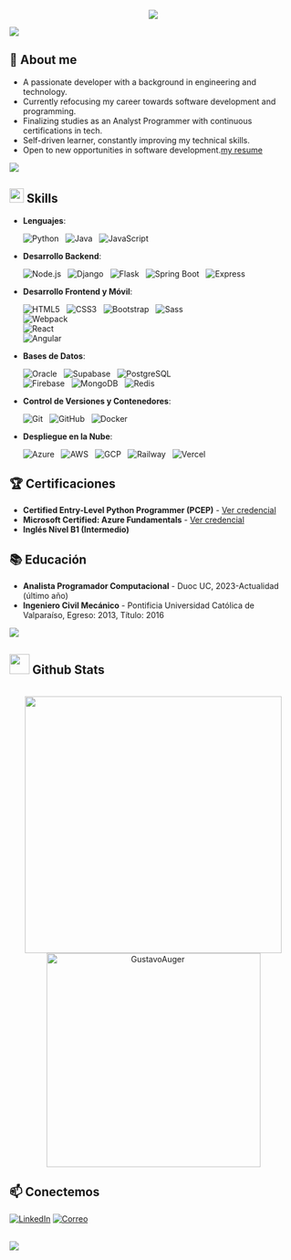 <p align="center">
  <img src="" style="display: block; margin: 0 auto;" />
</p>

<p align="center">
  <a href="https://github.com/DenverCoder1/readme-typing-svg"><img src="https://readme-typing-svg.herokuapp.com?font=Time+New+Roman&color=cyan&size=25&center=true&vCenter=true&width=600&height=100&lines=hello+welcome..&hearts;++;Self-taught,;Software+Developer,;Mechanical+,;Active+Learner/Researcher,;Love+to+learn+new+stuffs..<3"></a>
</p>

<img src="https://user-images.githubusercontent.com/73097560/115834477-dbab4500-a447-11eb-908a-139a6edaec5c.gif">

## 📝 About me 

- A passionate developer with a background in engineering and technology.
- Currently refocusing my career towards software development and programming.
- Finalizing studies as an Analyst Programmer with continuous certifications in tech.
- Self-driven learner, constantly improving my technical skills.
- Open to new opportunities in software development.[my resume](https://drive.google.com/file/d/1e5QZK_qQZ7jGNcjPNGb0kippbnc8kwDx/view?usp=sharing)


<img src="https://user-images.githubusercontent.com/73097560/115834477-dbab4500-a447-11eb-908a-139a6edaec5c.gif"><br>

## <img src="https://media2.giphy.com/media/QssGEmpkyEOhBCb7e1/giphy.gif?cid=ecf05e47a0n3gi1bfqntqmob8g9aid1oyj2wr3ds3mg700bl&rid=giphy.gif" width ="25"><b> Skills</b>



- **Lenguajes**:

    ![Python](https://img.shields.io/badge/Python%20-%2314354C.svg?style=for-the-badge&logo=python&logoColor=white) &nbsp; 
    ![Java](https://img.shields.io/badge/Java%20-%23ED8B00.svg?style=for-the-badge&logo=java&logoColor=white) &nbsp; 
    ![JavaScript](https://img.shields.io/badge/JavaScript%20-%23F7DF1E.svg?style=for-the-badge&logo=javascript&logoColor=black)

- **Desarrollo Backend**: 

    ![Node.js](https://img.shields.io/badge/-Node.js-333?style=for-the-badge&logo=node.js) &nbsp; 
    ![Django](https://img.shields.io/badge/Django%20-%23092E20.svg?style=for-the-badge&logo=django&logoColor=white) &nbsp;
    ![Flask](https://img.shields.io/badge/Flask-%23000.svg?style=for-the-badge&logo=flask&logoColor=white) &nbsp;
    ![Spring Boot](https://img.shields.io/badge/Spring%20Boot-%236DB33F.svg?style=for-the-badge&logo=springboot&logoColor=white) &nbsp;
    ![Express](https://img.shields.io/badge/Express-%23404d59.svg?style=for-the-badge&logo=express&logoColor=white) 

- **Desarrollo Frontend y Móvil**:

    ![HTML5](https://img.shields.io/badge/HTML5%20-%23E34F26.svg?style=for-the-badge&logo=html5&logoColor=white) &nbsp; 
    ![CSS3](https://img.shields.io/badge/CSS%20-%231572B6.svg?style=for-the-badge&logo=css3&logoColor=white) &nbsp; 
    ![Bootstrap](https://img.shields.io/badge/Bootstrap%20-%23563D7C.svg?style=for-the-badge&logo=bootstrap&logoColor=white) &nbsp; 
    ![Sass](https://img.shields.io/badge/Sass-%23C69%2322.svg?style=for-the-badge&logo=sass&logoColor=white) &nbsp;  
    ![Webpack](https://img.shields.io/badge/Webpack-%238DD6F9.svg?style=for-the-badge&logo=webpack&logoColor=black) &nbsp;   
    ![React](https://img.shields.io/badge/React-%2300D8FF.svg?style=for-the-badge&logo=react&logoColor=white) &nbsp;   
    ![Angular](https://img.shields.io/badge/Angular-%23DD0031.svg?style=for-the-badge&logo=angular&logoColor=white)  

- **Bases de Datos**: 
 
    ![Oracle](https://img.shields.io/badge/Oracle-%23F80000.svg?style=for-the-badge&logo=oracle&logoColor=white) &nbsp; 
    ![Supabase](https://img.shields.io/badge/Supabase-%2300D1B2.svg?style=for-the-badge&logo=supabase&logoColor=white) &nbsp; 
    ![PostgreSQL](https://img.shields.io/badge/PostgreSQL-%23316192.svg?style=for-the-badge&logo=postgresql&logoColor=white) &nbsp;  
    ![Firebase](https://img.shields.io/badge/Firebase-%23FFCA28.svg?style=for-the-badge&logo=firebase&logoColor=black) &nbsp; 
    ![MongoDB](https://img.shields.io/badge/MongoDB-%2347A248.svg?style=for-the-badge&logo=mongodb&logoColor=white) &nbsp; 
    ![Redis](https://img.shields.io/badge/Redis-%23D92C2F.svg?style=for-the-badge&logo=redis&logoColor=white) &nbsp; 

- **Control de Versiones y Contenedores**: 

    ![Git](https://img.shields.io/badge/git-%23F05033.svg?style=for-the-badge&logo=git&logoColor=white) &nbsp; 
    ![GitHub](https://img.shields.io/badge/github-%23121011.svg?style=for-the-badge&logo=github&logoColor=white) &nbsp; 
    ![Docker](https://img.shields.io/badge/Docker-%232496ED.svg?style=for-the-badge&logo=docker&logoColor=white) &nbsp;   

- **Despliegue en la Nube**:

    ![Azure](https://img.shields.io/badge/Azure-%23007ACC.svg?style=for-the-badge&logo=microsoft-azure&logoColor=white) &nbsp; 
    ![AWS](https://img.shields.io/badge/Amazon%20AWS-%23FF9900.svg?style=for-the-badge&logo=amazon-aws&logoColor=white) &nbsp; 
    ![GCP](https://img.shields.io/badge/Google%20Cloud-%234285F4.svg?style=for-the-badge&logo=google-cloud&logoColor=white) &nbsp; 
    ![Railway](https://img.shields.io/badge/Railway-%23000000.svg?style=for-the-badge&logo=railway&logoColor=white) &nbsp; 
    ![Vercel](https://img.shields.io/badge/Vercel-%23000000.svg?style=for-the-badge&logo=vercel&logoColor=white) &nbsp; 

    
## 🏆 Certificaciones

- **Certified Entry-Level Python Programmer (PCEP)** - [Ver credencial](https://www.credly.com/badges/6f84aa88-86d0-4d2e-aeb8-21257b298621/public_url)
- **Microsoft Certified: Azure Fundamentals** - [Ver credencial](https://www.credly.com/badges/2c32bd44-a5ef-40ef-9c09-c4f769d009bf/public_url)
- **Inglés Nivel B1 (Intermedio)**


## 📚 Educación

- **Analista Programador Computacional** - Duoc UC, 2023-Actualidad (último año)
- **Ingeniero Civil Mecánico** - Pontificia Universidad Católica de Valparaíso, Egreso: 2013, Título: 2016

<img src="https://user-images.githubusercontent.com/73097560/115834477-dbab4500-a447-11eb-908a-139a6edaec5c.gif">


## <img src="https://media.giphy.com/media/iY8CRBdQXODJSCERIr/giphy.gif" width="35"><b> Github Stats </b>
<br>

<div align="center">

<a href="https://github.com/GustavoAuger">
  <img src="https://github-readme-stats.vercel.app/api?username=GustavoAuger&include_all_commits=true&count_private=true&show_icons=true&line_height=20&title_color=7A7ADB&icon_color=2234AE&text_color=D3D3D3&bg_color=0,000000,130F40" width="450"/>
  <img src="https://github-readme-stats.vercel.app/api/top-langs?username=GustavoAuger&show_icons=true&locale=en&layout=compact&line_height=20&title_color=7A7ADB&icon_color=2234AE&text_color=D3D3D3&bg_color=0,000000,130F40" width="375"  alt="GustavoAuger"/>
</a>
</div>

<div align='left'>

## 📫 Conectemos

[![LinkedIn](https://img.shields.io/badge/LinkedIn-blue?style=flat-square&logo=linkedin&logoColor=white)](https://www.linkedin.com/in/gustavo-auger-gac-b7aa20b2/)
[![Correo](https://img.shields.io/badge/Correo-D14836?style=flat-square&logo=gmail&logoColor=white)](mailto:gauger.gac@gmail.com)

</div>

<br>
<img src="https://user-images.githubusercontent.com/73097560/115834477-dbab4500-a447-11eb-908a-139a6edaec5c.gif">






